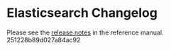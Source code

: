 # Elasticsearch Changelog

Please see the [release notes](https://www.elastic.co/guide/en/elasticsearch/reference/current/es-release-notes.html) in the reference manual.
251228b89d027a84ac92
